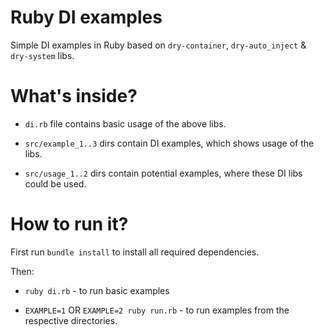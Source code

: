 # Ruby DI examples

Simple DI examples in Ruby based on `dry-container`, `dry-auto_inject` & `dry-system` libs.

# What's inside?
- `di.rb` file contains basic usage of the above libs.

- `src/example_1..3` dirs contain DI examples, which shows usage of the libs.

- `src/usage_1..2` dirs contain potential examples, where these DI libs could be used.

# How to run it?

First run `bundle install` to install all required dependencies.

Then:
- `ruby di.rb` - to run basic examples

- `EXAMPLE=1` OR `EXAMPLE=2 ruby run.rb` - to run examples from the respective directories.
